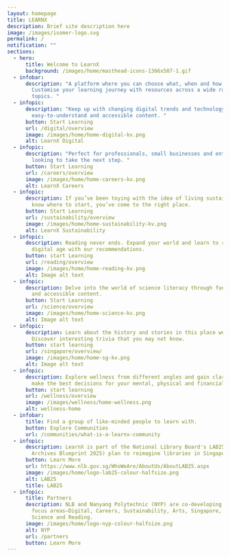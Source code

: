 ```yaml
---
layout: homepage
title: LEARNX
description: Brief site description here
image: /images/isomer-logo.svg
permalink: /
notification: ""
sections:
  - hero:
      title: Welcome to LearnX
      background: /images/home/masthead-icons-1366x507-1.gif
  - infobar:
      description: "A platform where you can choose what, when and how you learn.
        Customise your learning journey with resources across a wide range of
        topics. "
  - infopic:
      description: "Keep up with changing digital trends and technology through
        easy-to-understand and accessible content. "
      button: Start Learning
      url: /digital/overview
      image: /images/home/home-digital-kv.png
      alt: LearnX Digital
  - infopic:
      description: "Perfect for professionals, small businesses and entrepreneurs
        looking to take the next step. "
      button: Start Learning
      url: /careers/overview
      image: /images/home/home-careers-kv.png
      alt: LearnX Careers
  - infopic:
      description: If you’ve been toying with the idea of living sustainably but don’t
        know where to start, you’ve come to the right place. 
      button: Start Learning
      url: /sustainability/overview
      image: /images/home/home-sustainability-kv.png
      alt: LearnX Sustainability
  - infopic:
      description: Reading never ends. Expand your world and learn to read well in the
        digital age with our recommendations.
      button: start Learning
      url: /reading/overview
      image: /images/home/home-reading-kv.png
      alt: Image alt text
  - infopic:
      description: Delve into the world of science literacy through fun, educational
        and accessible content.
      button: Start Learning
      url: /science/overview
      image: /images/home/home-science-kv.png
      alt: Image alt text
  - infopic:
      description: Learn about the history and stories in this place we call home.
        Discover interesting trivia that you may not know.
      button: start learning
      url: /singapore/overview/
      image: /images/home/home-sg-kv.png
      alt: Image alt text
  - infopic:
      description: Explore wellness from different angles and gain clarity on how to
        make the best decisions for your mental, physical and financial health.
      button: start learning
      url: /wellness/overview
      image: /images/wellness/home-wellness.png
      alt: wellness-home
  - infobar:
      title: Find a group of like-minded people to learn with.
      button: Explore Communities
      url: /communities/what-is-a-learnx-community
  - infopic:
      description: LearnX is part of the National Library Board's LAB25 (Learning and
        Archives Blueprint 2025) plan to reimagine libraries in Singapore.
      button: Learn More
      url: https://www.nlb.gov.sg/WhoWeAre/AboutUs/AboutLAB25.aspx
      image: /images/home/logo-lab25-colour-halfsize.png
      alt: LAB25
      title: LAB25
  - infopic:
      title: Partners
      description: NLB and Nanyang Polytechnic (NYP) are co-developing the learning
        focus areas—Digital, Careers, Sustainability, Arts, Singapore, Wellness,
        Science and Reading.
      image: /images/home/logo-nyp-colour-halfsize.png
      alt: NYP
      url: /partners
      button: Learn More
---
```

